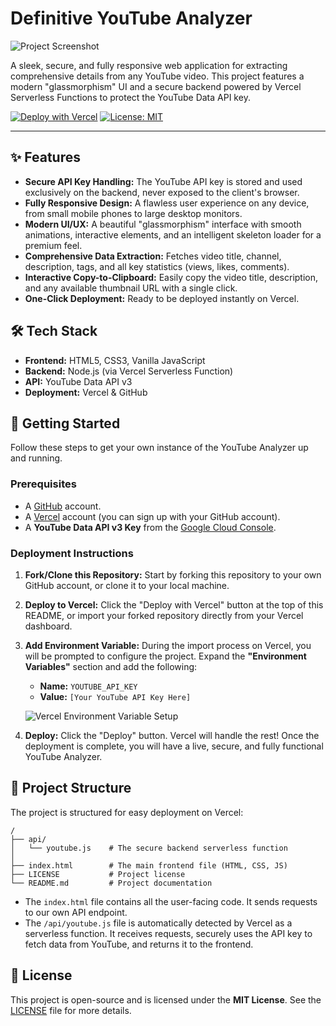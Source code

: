 # Definitive YouTube Analyzer

![Project Screenshot](https://i.imgur.com/your-screenshot-url.png) <!-- Add a screenshot of your app here! -->

A sleek, secure, and fully responsive web application for extracting comprehensive details from any YouTube video. This project features a modern "glassmorphism" UI and a secure backend powered by Vercel Serverless Functions to protect the YouTube Data API key.

[![Deploy with Vercel](https://vercel.com/button)](https://vercel.com/new/clone?repository-url=https%3A%2F%2Fgithub.com%2F%5BYOUR_USERNAME%5D%2F%5BYOUR_REPO_NAME%5D)
[![License: MIT](https://img.shields.io/badge/License-MIT-blue.svg)](https://opensource.org/licenses/MIT)

---

## ✨ Features

- **Secure API Key Handling:** The YouTube API key is stored and used exclusively on the backend, never exposed to the client's browser.
- **Fully Responsive Design:** A flawless user experience on any device, from small mobile phones to large desktop monitors.
- **Modern UI/UX:** A beautiful "glassmorphism" interface with smooth animations, interactive elements, and an intelligent skeleton loader for a premium feel.
- **Comprehensive Data Extraction:** Fetches video title, channel, description, tags, and all key statistics (views, likes, comments).
- **Interactive Copy-to-Clipboard:** Easily copy the video title, description, and any available thumbnail URL with a single click.
- **One-Click Deployment:** Ready to be deployed instantly on Vercel.

## 🛠️ Tech Stack

- **Frontend:** HTML5, CSS3, Vanilla JavaScript
- **Backend:** Node.js (via Vercel Serverless Function)
- **API:** YouTube Data API v3
- **Deployment:** Vercel & GitHub

## 🚀 Getting Started

Follow these steps to get your own instance of the YouTube Analyzer up and running.

### Prerequisites

- A [GitHub](https://github.com/) account.
- A [Vercel](https://vercel.com/) account (you can sign up with your GitHub account).
- A **YouTube Data API v3 Key** from the [Google Cloud Console](https://console.cloud.google.com/apis/library/youtube.googleapis.com).

### Deployment Instructions

1.  **Fork/Clone this Repository:**
    Start by forking this repository to your own GitHub account, or clone it to your local machine.

2.  **Deploy to Vercel:**
    Click the "Deploy with Vercel" button at the top of this README, or import your forked repository directly from your Vercel dashboard.

3.  **Add Environment Variable:**
    During the import process on Vercel, you will be prompted to configure the project. Expand the **"Environment Variables"** section and add the following:

    -   **Name:** `YOUTUBE_API_KEY`
    -   **Value:** `[Your YouTube API Key Here]`

    ![Vercel Environment Variable Setup](https://i.imgur.com/your-env-variable-screenshot.png) <!-- It's helpful to add a screenshot of this step! -->

4.  **Deploy:**
    Click the "Deploy" button. Vercel will handle the rest! Once the deployment is complete, you will have a live, secure, and fully functional YouTube Analyzer.

## 📁 Project Structure

The project is structured for easy deployment on Vercel:

```
/
├── api/
│   └── youtube.js    # The secure backend serverless function
│
├── index.html        # The main frontend file (HTML, CSS, JS)
├── LICENSE           # Project license
└── README.md         # Project documentation
```

-   The `index.html` file contains all the user-facing code. It sends requests to our own API endpoint.
-   The `/api/youtube.js` file is automatically detected by Vercel as a serverless function. It receives requests, securely uses the API key to fetch data from YouTube, and returns it to the frontend.

## 📄 License

This project is open-source and is licensed under the **MIT License**. See the [LICENSE](LICENSE) file for more details.
